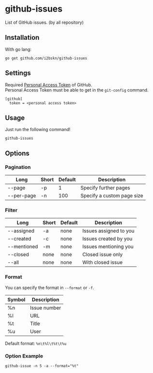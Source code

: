 github-issues
=============

List of GitHub issues. (by all repository)

Installation
------------

With go lang:

```
go get github.com/i2bskn/github-issues
```

Settings
--------

Required [Personal Access Token](https://help.github.com/articles/creating-an-access-token-for-command-line-use/) of GitHub.  
Personal Access Token must be able to get in the `git-config` command.

```
[github]
  token = <personal access token>
```

Usage
-----

Just run the following command!

```
github-issues
```

Options
-------

### Pagination

|Long|Short|Default|Description|
|----|-----|-------|-----------|
|--page|-p|1|Specify further pages|
|--per-page|-n|100|Specify a custom page size|

### Filter

|Long|Short|Default|Description|
|----|-----|-------|-----------|
|--assigned|-a|none|Issues assigned to you|
|--created|-c|none|Issues created by you|
|--mentioned|-m|none|Issues mentioning you|
|--closed|none|none|Closed issue only|
|--all|none|none|With closed issue|

### Format

You can specify the format in `--format` or `-f`.

|Symbol|Description|
|------|-----------|
|%n|Issue number|
|%l|URL|
|%t|Title|
|%u|User|

Default format: `%n\t%l\t%t\t%u`

### Option Example

```
github-issue -n 5 -a --format="%t"
```
